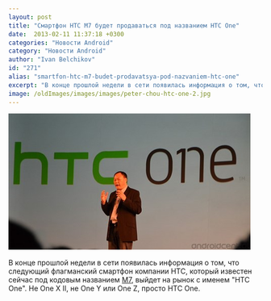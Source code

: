 ```yaml
---
layout: post
title: "Смартфон HTC M7 будет продаваться под названием HTC One"
date:  2013-02-11 11:37:18 +0300
categories: "Новости Android"
category: "Новости Android"
author: "Ivan Belchikov"
id: "271"
alias: "smartfon-htc-m7-budet-prodavatsya-pod-nazvaniem-htc-one"
excerpt: "В конце прошлой недели в сети появилась информация о том, что следующий флагманский смартфон компании HTC, который известен сейчас под кодовым названием M7, выйдет на рынок с именем HTC One. Не One X II, не One Y или One Z, просто HTC One."
image: /oldImages/images/images/peter-chou-htc-one-2.jpg
---
```

<img src="/oldImages/images/images/peter-chou-htc-one-2.jpg" alt="HTC One" >

В конце прошлой недели в сети появилась информация о том, что следующий флагманский смартфон компании HTC, который известен сейчас под кодовым названием <a href="index.php?option=com_content&amp;view=article&amp;id=231&amp;catid=8&amp;Itemid=102">M7</a>, выйдет на рынок с именем "HTC One". Не One X II, не One Y или One Z, просто HTC One.
